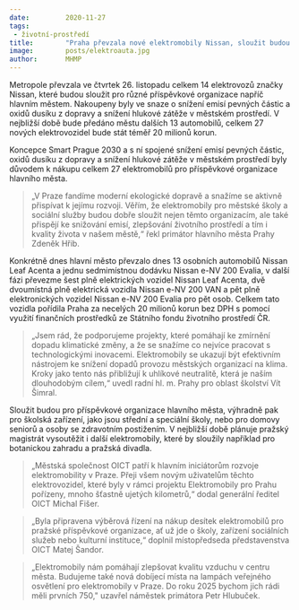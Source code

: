 ```yaml
---
date:         2020-11-27
tags:         
 - životní-prostředí
title:        "Praha převzala nové elektromobily Nissan, sloužit budou příspěvkovým organizacím hlavního města"
image: 	      posts/elektroauta.jpg
author:       MHMP
---
```


Metropole převzala ve čtvrtek 26. listopadu celkem 14 elektrovozů značky Nissan, které budou sloužit pro různé příspěvkové organizace napříč hlavním městem. Nakoupeny byly ve snaze o snížení emisí pevných částic a oxidů dusíku z dopravy a snížení hlukové zátěže v městském prostředí. V nejbližší době bude předáno městu dalších 13 automobilů, celkem 27 nových elektrovozidel bude stát téměř 20 milionů korun. 

Koncepce Smart Prague 2030 a s ní spojené snížení emisí pevných částic, oxidů dusíku z dopravy a snížení hlukové zátěže v městském prostředí byly důvodem k nákupu celkem 27 elektromobilů pro příspěvkové organizace hlavního města.

> „V Praze fandíme moderní ekologické dopravě a snažíme se aktivně přispívat k jejímu rozvoji. Věřím, že elektromobily pro městské školy a sociální služby budou dobře sloužit nejen těmto organizacím, ale také přispějí ke snižování emisí, zlepšování životního prostředí a tím i kvality života v našem městě,“ řekl primátor hlavního města Prahy Zdeněk Hřib.

Konkrétně dnes hlavní město převzalo dnes 13 osobních automobilů Nissan Leaf Acenta a jednu sedmimístnou dodávku Nissan e-NV 200 Evalia, v další fázi převezme šest plně elektrických vozidel Nissan Leaf Acenta, dvě dvoumístná plně elektrická vozidla Nissan e-NV 200 VAN a pět plně elektronických vozidel Nissan e-NV 200 Evalia pro pět osob. Celkem tato vozidla pořídila Praha za necelých 20 milionů korun bez DPH s pomocí využití finančních prostředků ze Státního fondu životního prostředí ČR.

> „Jsem rád, že podporujeme projekty, které pomáhají ke zmírnění dopadu klimatické změny, a že se snažíme co nejvíce pracovat s technologickými inovacemi. Elektromobily se ukazují být efektivním nástrojem ke snížení dopadů provozu městských organizací na klima. Kroky jako tento nás přibližují k uhlíkové neutralitě, která je naším dlouhodobým cílem,“ uvedl radní hl. m. Prahy pro oblast školství Vít Šimral.

Sloužit budou pro příspěvkové organizace hlavního města, výhradně pak pro školská zařízení, jako jsou střední a speciální školy, nebo pro domovy seniorů a osoby se zdravotním postižením. V nejbližší době plánuje pražský magistrát vysoutěžit i další elektromobily, které by sloužily například pro botanickou zahradu a pražská divadla.

> „Městská společnost OICT patří k hlavním iniciátorům rozvoje elektromobility v Praze. Přeji všem novým uživatelům těchto elektrovozidel, které byly v rámci projektu Elektromobily pro Prahu pořízeny, mnoho šťastně ujetých kilometrů,“ dodal generální ředitel OICT Michal Fišer.

> „Byla připravena výběrová řízení na nákup desítek elektromobilů pro pražské příspěvkové organizace, ať už jde o školy, zařízení sociálních služeb nebo kulturní instituce,“ doplnil místopředseda představenstva OICT Matej Šandor.

> „Elektromobily nám pomáhají zlepšovat kvalitu vzduchu v centru města. Budujeme také nová dobíjecí místa na lampách veřejného osvětlení pro elektromobily v Praze. Do roku 2025 bychom jich rádi měli prvních 750," uzavřel náměstek primátora Petr Hlubuček.
